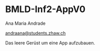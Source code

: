 # BMLD-Inf2-AppV0

Ana Maria Andrade 

andraana@students.zhaw.ch

Das leere Gerüst um eine App aufzubauen.
